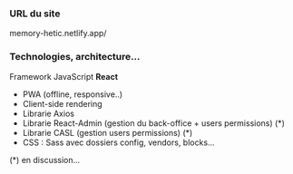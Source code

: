 ### URL du site

memory-hetic.netlify.app/

### Technologies, architecture...

Framework JavaScript <strong> React </strong>

<ul> 
  <li> PWA (offline, responsive..) </li>
  <li> Client-side rendering </li>
  <li> Librarie Axios </li>
  <li> Librarie React-Admin (gestion du back-office + users permissions) (*)</li>
  <li> Librarie CASL (gestion users permissions) (*) </li>
  <li> CSS : Sass avec dossiers config, vendors, blocks...  </li>
</ul>

(*) en discussion...
